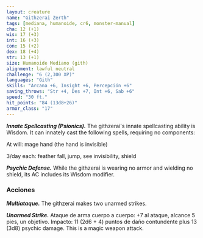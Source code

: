 ```yaml
---
layout: creature
name: "Githzerai Zerth"
tags: [mediana, humanoide, cr6, monster-manual]
cha: 12 (+1)
wis: 17 (+3)
int: 16 (+3)
con: 15 (+2)
dex: 18 (+4)
str: 13 (+1)
size: Humanoide Mediano (gith)
alignment: lawful neutral
challenge: "6 (2,300 XP)"
languages: "Gith"
skills: "Arcana +6, Insight +6, Percepción +6"
saving_throws: "Str +4, Des +7, Int +6, Sab +6"
speed: "30 ft."
hit_points: "84 (13d8+26)"
armor_class: "17"
---
```


***Innate Spellcasting (Psionics).*** The githzerai's innate spellcasting ability is Wisdom. It can innately cast the following spells, requiring no components:

At will: mage hand (the hand is invisible)

3/day each: feather fall, jump, see invisibility, shield

***Psychic Defense.*** While the githzerai is wearing no armor and wielding no shield, its AC includes its Wisdom modifier.

### Acciones

***Multiataque.*** The githzerai makes two unarmed strikes.

***Unarmed Strike.*** Ataque de arma cuerpo a cuerpo: +7 al ataque, alcance 5 pies, un objetivo. Impacto: 11 (2d6 + 4) puntos de daño contundente plus 13 (3d8) psychic damage. This is a magic weapon attack.